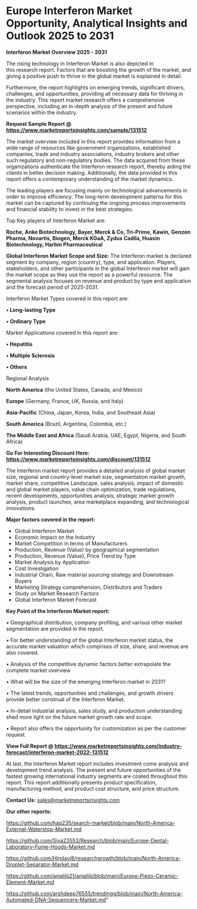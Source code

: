 # Europe Interferon Market Opportunity, Analytical Insights and Outlook 2025 to 2031

<Strong> Interferon Market Overview 2025 - 2031</strong>

The rising technology in Interferon Market is also depicted in this research report. Factors that are boosting the growth of the market, and giving a positive push to thrive in the global market is explained in detail.

Furthermore, the report highlights on emerging trends, significant drivers, challenges, and opportunities, providing all necessary data for thriving in the industry. This report market research offers a comprehensive perspective, including an in-depth analysis of the present and future scenarios within the industry.

<strong>Request Sample Report @ <a href=https://www.marketreportsinsights.com/sample/131512>https://www.marketreportsinsights.com/sample/131512</a></strong>

The market overview included in this report provides information from a wide range of resources like government organizations, established companies, trade and industry associations, industry brokers and other such regulatory and non-regulatory bodies. The data acquired from these organizations authenticate the Interferon research report, thereby aiding the clients in better decision making. Additionally, the data provided in this report offers a contemporary understanding of the market dynamics.

The leading players are focusing mainly on technological advancements in order to improve efficiency. The long-term development patterns for this market can be captured by continuing the ongoing process improvements and financial stability to invest in the best strategies.

Top Key players of Interferon Market are:

<strong>Roche, Anke Biotechnology, Bayer, Merck & Co, Tri-Prime, Kawin, Genzon Pharma, Novartis, Biogen, Merck KGaA, Zydus Cadila, Huaxin Biotechnology, Harbin Pharmaceutical</strong>

<strong><b>Global Interferon Market Scope and Size:</b></strong>
The Interferon market is declared segment by company, region (country), type, and application. Players, stakeholders, and other participants in the global Interferon market will gain the market scope as they use the report as a powerful resource. The segmental analysis focuses on revenue and product by type and application and the forecast period of 2025-2031.

Interferon Market Types covered in this report are:

<strong>• Long-lasting Type

• Ordinary Type</strong>

Market Applications covered in this report are:

<strong>• Hepatitis

• Multiple Sclerosis

• Others</strong> 

Regional Analysis

<strong>North America</strong> (the United States, Canada, and Mexico)

<strong>Europe</strong> (Germany, France, UK, Russia, and Italy)

<strong>Asia-Pacific</strong> (China, Japan, Korea, India, and Southeast Asia)

<strong>South America</strong> (Brazil, Argentina, Colombia, etc.)

<strong>The Middle East and Africa</strong> (Saudi Arabia, UAE, Egypt, Nigeria, and South Africa)

<strong>Go For Interesting Discount Here: <a href=https://www.marketreportsinsights.com/discount/131512>https://www.marketreportsinsights.com/discount/131512</a></strong>

The Interferon market report provides a detailed analysis of global market size, regional and country-level market size, segmentation market growth, market share, competitive Landscape, sales analysis, impact of domestic and global market players, value chain optimization, trade regulations, recent developments, opportunities analysis, strategic market growth analysis, product launches, area marketplace expanding, and technological innovations.

<strong><b>Major factors covered in the report:</b></strong>
<ul>
  <li>Global Interferon Market </li>
  <li>Economic Impact on the Industry</li>
  <li>Market Competition in terms of Manufacturers</li>
  <li>Production, Revenue (Value) by geographical segmentation</li>
  <li>Production, Revenue (Value), Price Trend by Type</li>
  <li>Market Analysis by Application</li>
  <li>Cost Investigation</li>
  <li>Industrial Chain, Raw material sourcing strategy and Downstream Buyers</li>
  <li>Marketing Strategy comprehension, Distributors and Traders</li>
  <li>Study on Market Research Factors</li>
  <li>Global Interferon Market Forecast</li>
</ul>

<strong><b>Key Point of the Interferon Market report:</b></strong>

• Geographical distribution, company profiling, and various other market segmentation are provided in the report.

• For better understanding of the global Interferon market status, the accurate market valuation which comprises of size, share, and revenue are also covered.

• Analysis of the competitive dynamic factors better extrapolate the complete market overview

• What will be the size of the emerging Interferon market in 2031?

• The latest trends, opportunities and challenges, and growth drivers provide better construal of the Interferon Market.

• In-detail industrial analysis, sales study, and production understanding shed more light on the future market growth rate and scope.

• Report also offers the opportunity for customization as per the customer request.

<strong><b>View Full Report @ <a href=https://www.marketreportsinsights.com/industry-forecast/interferon-market-2022-131512>https://www.marketreportsinsights.com/industry-forecast/interferon-market-2022-131512</a></b></strong>


At last, the Interferon Market report includes investment come analysis and development trend analysis. The present and future opportunities of the fastest growing international industry segments are coated throughout this report. This report additionally presents product specification, manufacturing method, and product cost structure, and price structure.

<strong>Contact Us:</strong>
sales@marketreportsinsights.com

<strong>Our other reports:</strong>

<a href=https://github.com/haq235/search-market/blob/main/North-America-External-Waterstop-Market.md>https://github.com/haq235/search-market/blob/main/North-America-External-Waterstop-Market.md</a>

<a href=https://github.com/Siya23553/Research/blob/main/Europe-Dental-Laboratory-Fume-Hoods-Market.md>https://github.com/Siya23553/Research/blob/main/Europe-Dental-Laboratory-Fume-Hoods-Market.md</a>

<a href=https://github.com/Hindavi8/researchgrowth/blob/main/North-America-Droplet-Separator-Market.md>https://github.com/Hindavi8/researchgrowth/blob/main/North-America-Droplet-Separator-Market.md</a>

<a href=https://github.com/anjaliiii21/anjaliiii/blob/main/Europe-Piezo-Ceramic-Element-Market.md>https://github.com/anjaliiii21/anjaliiii/blob/main/Europe-Piezo-Ceramic-Element-Market.md</a>

<a href=https://github.com/arshdeep76555/trendingg/blob/main/North-America-Automated-DNA-Sequencers-Market.md>https://github.com/arshdeep76555/trendingg/blob/main/North-America-Automated-DNA-Sequencers-Market.md</a>"
